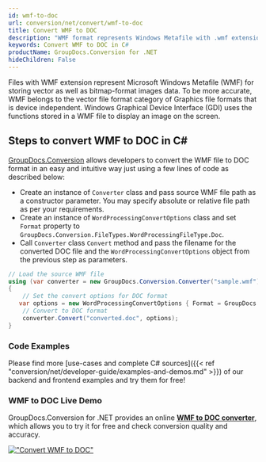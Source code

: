 ```yaml
---
id: wmf-to-doc
url: conversion/net/convert/wmf-to-doc
title: Convert WMF to DOC
description: "WMF format represents Windows Metafile with .wmf extension. Learn how to convert WMF to DOC file programmatically in C# language using GroupDocs.Conversion for .NET library."
keywords: Convert WMF to DOC in C#
productName: GroupDocs.Conversion for .NET
hideChildren: False
---
```


Files with WMF extension represent Microsoft Windows Metafile (WMF) for storing vector as well as bitmap-format images data. To be more accurate, WMF belongs to the vector file format category of Graphics file formats that is device independent. Windows Graphical Device Interface (GDI) uses the functions stored in a WMF file to display an image on the screen.

## Steps to convert WMF to DOC in C#

[GroupDocs.Conversion](https://products.groupdocs.com/conversion/net) allows developers to convert the WMF file to DOC format in an easy and intuitive way just using a few lines of code as described below:

* Create an instance of `Converter` class and pass source WMF file path as a constructor parameter. You may specify absolute or relative file path as per your requirements. 
* Create an instance of `WordProcessingConvertOptions` class and set `Format` property to `GroupDocs.Conversion.FileTypes.WordProcessingFileType.Doc`.
* Call `Converter` class `Convert` method and pass the filename for the converted DOC file and the `WordProcessingConvertOptions` object from the previous step as parameters.

```csharp
// Load the source WMF file
using (var converter = new GroupDocs.Conversion.Converter("sample.wmf"))
{
    // Set the convert options for DOC format
   var options = new WordProcessingConvertOptions { Format = GroupDocs.Conversion.FileTypes.WordProcessingFileType.Doc };
    // Convert to DOC format
    converter.Convert("converted.doc", options);
}
```

### Code Examples

Please find more [use-cases and complete C# sources]({{< ref "conversion/net/developer-guide/examples-and-demos.md" >}}) of our backend and frontend examples and try them for free!

### WMF to DOC Live Demo

GroupDocs.Conversion for .NET provides an online [**WMF to DOC converter**](https://products.groupdocs.app/conversion/wmf-to-doc), which allows you to try it for free and check conversion quality and accuracy.

[!["Convert WMF to DOC"](conversion/net/images/convert-to-doc/convert-wmf-to-doc.png)](https://products.groupdocs.app/conversion/wmf-to-doc)